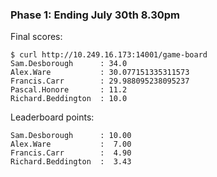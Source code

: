 
### Phase 1: Ending July 30th 8.30pm

Final scores:

```
$ curl http://10.249.16.173:14001/game-board
Sam.Desborough      : 34.0
Alex.Ware           : 30.077151335311573
Francis.Carr        : 29.988095238095237
Pascal.Honore       : 11.2
Richard.Beddington  : 10.0
```

Leaderboard points:

```
Sam.Desborough      : 10.00
Alex.Ware           :  7.00
Francis.Carr        :  4.90
Richard.Beddington  :  3.43
```

